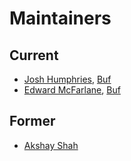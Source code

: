 Maintainers
===========

## Current
* [Josh Humphries](https://github.com/jhump), [Buf](https://buf.build)
* [Edward McFarlane](https://github.com/emcfarlane), [Buf](https://buf.build)

## Former
* [Akshay Shah](https://github.com/akshayjshah)
